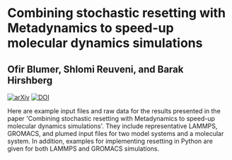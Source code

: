 # Combining stochastic resetting with Metadynamics to speed-up molecular dynamics simulations
## Ofir Blumer, Shlomi Reuveni, and Barak Hirshberg

[![arXiv](http://img.shields.io/badge/arXiv-2211.07746-B31B1B.svg)](
https://doi.org/10.48550/arXiv.2307.06037)
[![DOI](http://img.shields.io/badge/DOI-10.1021%2Facs.jpclett.2c03491-blue)](https://www.nature.com/articles/s41467-023-44528-w)

Here are example input files and raw data for the results presented in the paper 
'Combining stochastic resetting with Metadynamics to speed-up molecular dynamics simulations'.
They include representative LAMMPS, GROMACS, and plumed input files for two model systems and a molecular system.
In addition, examples for implementing resetting in Python are given for both LAMMPS and GROMACS simulations.
